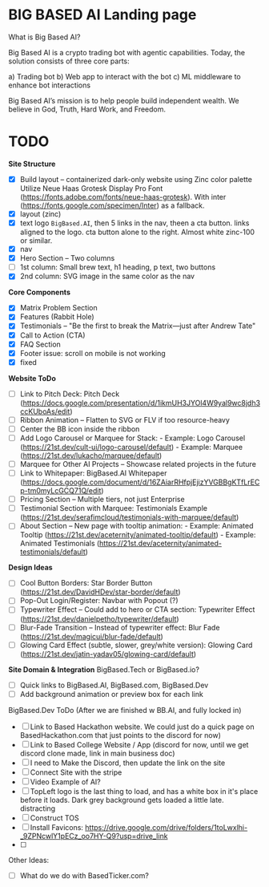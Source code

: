 # BIG BASED AI Landing page

What is Big Based AI?

Big Based AI is a crypto trading bot with agentic capabilities.
Today, the solution consists of three core parts:

a) Trading bot
b) Web app to interact with the bot
c) ML middleware to enhance bot interactions

Big Based AI’s mission is to help people build independent wealth.
We believe in God, Truth, Hard Work, and Freedom.

# TODO

**Site Structure**
- [x] Build layout – containerized dark-only website using Zinc color palette
Utilize Neue Haas Grotesk Display Pro Font (https://fonts.adobe.com/fonts/neue-haas-grotesk). With inter (https://fonts.google.com/specimen/Inter) as a fallback.
- [x] layout (zinc)
- [x] text logo `BigBased.AI`, then 5 links in the nav, theen a cta button. links aligned to the logo. cta button alone to the right. Almost white zinc-100 or similar.
- [x] nav
- [x] Hero Section – Two columns
- [ ] 1st column: Small brew text, h1 heading, p text, two buttons
- [x] 2nd column: SVG image in the same color as the nav

**Core Components**
- [x] Matrix Problem Section
- [x] Features (Rabbit Hole)
- [x] Testimonials – "Be the first to break the Matrix—just after Andrew Tate"
- [x] Call to Action (CTA)
- [x] FAQ Section
- [x] Footer
issue: scroll on mobile is not working
- [x] fixed

**Website ToDo**
- [ ] Link to Pitch Deck: Pitch Deck (https://docs.google.com/presentation/d/1ikmUH3JYOl4W9yal9wc8jdh3ccKUboAs/edit)
- [ ] Ribbon Animation – Flatten to SVG or FLV if too resource-heavy
- [ ] Center the BB icon inside the ribbon
- [ ] Add Logo Carousel or Marquee for Stack:
       - Example: Logo Carousel (https://21st.dev/cult-ui/logo-carousel/default)
       - Example: Marquee (https://21st.dev/lukacho/marquee/default)
- [ ] Marquee for Other AI Projects – Showcase related projects in the future
- [ ] Link to Whitepaper: BigBased.AI Whitepaper (https://docs.google.com/document/d/16ZAiarRHfpjEjizYVGBBgKTfLrECp-tm0myLcGCQ71Q/edit)
- [ ] Pricing Section – Multiple tiers, not just Enterprise
- [ ] Testimonial Section with Marquee: Testimonials Example (https://21st.dev/serafimcloud/testimonials-with-marquee/default)
- [ ] About Section – New page with tooltip animation:
      - Example: Animated Tooltip (https://21st.dev/aceternity/animated-tooltip/default)
      - Example: Animated Testimonials (https://21st.dev/aceternity/animated-testimonials/default)

**Design Ideas** 
- [ ] Cool Button Borders: Star Border Button (https://21st.dev/DavidHDev/star-border/default)
- [ ] Pop-Out Login/Register: Navbar with Popout (?)
- [ ] Typewriter Effect – Could add to hero or CTA section: Typewriter Effect (https://21st.dev/danielpetho/typewriter/default)
- [ ] Blur-Fade Transition – Instead of typewriter effect: Blur Fade (https://21st.dev/magicui/blur-fade/default)
- [ ] Glowing Card Effect (subtle, slower, grey/white version): Glowing Card (https://21st.dev/jatin-yadav05/glowing-card/default)

**Site Domain & Integration**
BigBased.Tech or BigBased.io?
- [ ] Quick links to BigBased.AI, BigBased.com, BigBased.Dev
- [ ] Add background animation or preview box for each link

BigBased.Dev  ToDo (After we are finished w BB.AI, and fully locked in)      
- [ ] Link to Based Hackathon website. We could just do a quick page on BasedHackathon.com that just points to the discord for now)
- [ ] Link to Based College Website / App (discord for now, until we get discord clone made, link in main business doc)
- [ ] I need to Make the Discord, then update the link on the site
- [ ] Connect Site with the stripe
- [ ] Video Example of AI?
- [ ] TopLeft logo is the last thing to load, and has a white box in it's place before it loads. Dark grey background gets loaded a little late. distracting
- [ ] Construct TOS
- [ ] Install Favicons: https://drive.google.com/drive/folders/1toLwxlhi-_9ZPNcwlY1pECz_oo7HY-Q9?usp=drive_link
- [ ] 

Other Ideas:
- [ ] What do we do with BasedTicker.com?
